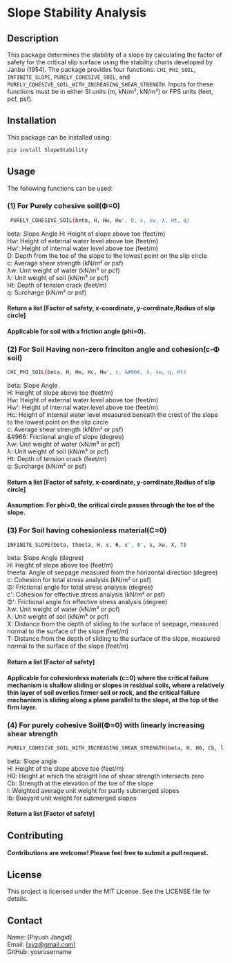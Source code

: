 # Slope Stability Analysis

## Description

This package determines the stability of a slope by calculating the factor of safety for the critical slip surface using the stability charts developed by Janbu (1954). The package provides four functions: `CHI_PHI_SOIL`, `INFINITE_SLOPE`, `PURELY_COHESIVE_SOIL`, and `PURELY_COHESIVE_SOIL_WITH_INCREASING_SHEAR_STRENGTH`. Inputs for these functions must be in either SI units (m, kN/m², kN/m³) or FPS units (feet, pcf, psf).

## Installation

This package can be installed using:

```sh
pip install SlopeStability
```

## Usage
The following functions can be used:
### (1) For Purely cohesive soil(Φ=0)
```sh
 PURELY_COHESIVE_SOIL(beta, H, Hw, Hw', D, c, λw, λ, Ht, q)
```
beta: Slope Angle
H: Height of slope above toe (feet/m)<br />
Hw: Height of external water level above toe (feet/m)<br />
Hw': Height of internal water level above toe (feet/m)<br />
D: Depth from the toe of the slope to the lowest point on the slip circle<br />
c: Average shear strength (kN/m² or psf)<br />
λw: Unit weight of water (kN/m³ or pcf)<br />
λ: Unit weight of soil (kN/m³ or pcf)<br />
Ht: Depth of tension crack (feet/m)<br />
q: Surcharge (kN/m² or psf)<br />

#### Return a list [Factor of safety, x-coordinate, y-corrdinate,Radius of slip circle]
#### Applicable for soil with a friction angle (phi=0).

### (2) For Soil Having non-zero frinciton angle and cohesion(c-Φ soil)

```sh
CHI_PHI_SOIL(beta, H, Hw, Hc, Hw', c, &#966, λ, λw, q, Ht)
```
beta: Slope Angle<br />
H: Height of slope above toe (feet/m)<br />
Hw: Height of external water level above toe (feet/m)<br />
Hw': Height of internal water level above toe (feet/m)<br />
Hc: Height of internal water level measured beneath the crest of the slope to the lowest point on the slip circle<br />
c: Average shear strength (kN/m² or psf)<br />
&#966: Frictional angle of slope (degree)<br />
λw: Unit weight of water (kN/m³ or pcf)<br />
λ: Unit weight of soil (kN/m³ or pcf)<br />
Ht: Depth of tension crack (feet/m)<br />
q: Surcharge (kN/m² or psf)<br />

#### Return a list [Factor of safety, x-coordinate, y-corrdinate,Radius of slip circle]
#### Assumption: For phi>0, the critical circle passes through the toe of the slope.

### (3) For Soil having cohesionless material(C=0)
```sh
INFINITE_SLOPE(beta, theeta, H, c, Φ, c', Φ', λ, λw, X, T)
```
beta: Slope Angle (degree)<br />
H: Height of slope above toe (feet/m)<br />
theeta: Angle of seepage measured from the horizontal direction (degree)<br />
c: Cohesion for total stress analysis (kN/m² or psf)<br />
Φ: Frictional angle for total stress analysis (degree)<br />
c': Cohesion for effective stress analysis (kN/m² or psf)<br />
Φ': Frictional angle for effective stress analysis (degree)<br />
λw: Unit weight of water (kN/m³ or pcf)<br />
λ: Unit weight of soil (kN/m³ or pcf)<br />
X: Distance from the depth of sliding to the surface of seepage, measured normal to the surface of the slope (feet/m)<br />
T: Distance from the depth of sliding to the surface of the slope, measured normal to the surface of the slope (feet/m)<br />

#### Return a list [Factor of safety]
#### Applicable for cohesionless materials (c=0) where the critical failure mechanism is shallow sliding or slopes in residual soils, where a relatively thin layer of soil overlies firmer soil or rock, and the critical failure mechanism is sliding along a plane parallel to the slope, at the top of the firm layer.

### (4) For purely cohesive Soil(Φ=0) with linearly increasing shear strength 

```sh
PURELY_COHESIVE_SOIL_WITH_INCREASING_SHEAR_STRENGTH(beta, H, H0, Cb, l, lb)
```
beta: Slope angle<br />
H: Height of the slope above toe (feet/m)<br />
H0: Height at which the straight line of shear strength intersects zero<br />
Cb: Strength at the elevation of the toe of the slope<br />
l: Weighted average unit weight for partly submerged slopes<br />
lb: Buoyant unit weight for submerged slopes<br />

#### Return a list [Factor of safety]

## Contributing
#### Contributions are welcome! Please feel free to submit a pull request.

## License
This project is licensed under the MIT License. See the LICENSE file for details.

## Contact
Name: [Piyush Jangid]<br />
Email: [xyz@gmail.com]<br />
GitHub: yourusername